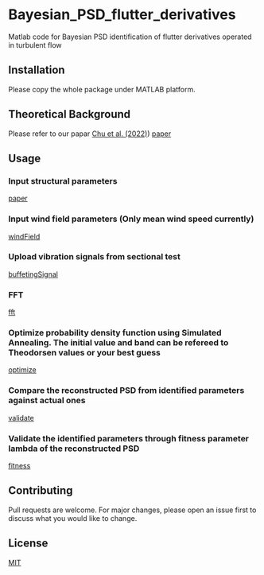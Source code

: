 # Bayesian_PSD_flutter_derivatives
Matlab code for Bayesian PSD identification of flutter derivatives operated in turbulent flow

## Installation
Please copy the whole package under MATLAB platform. 

## Theoretical Background
Please refer to our papar [Chu et al. (2022)](https://doi.org/10.1016/j.ymssp.2021.108782))
[paper](cuiwei0322.github.com/cuiwei0322/Bayesian_PSD_flutter_derivatives/readmeFigures/paper.bmp)

## Usage

### Input structural parameters
[paper](cuiwei0322.github.com/cuiwei0322/Bayesian_PSD_flutter_derivatives/readmeFigures/structure.bmp)

### Input wind field parameters (Only mean wind speed currently)
[windField](cuiwei0322.github.com/cuiwei0322/Bayesian_PSD_flutter_derivatives/readmeFigures/windField.bmp)

### Upload vibration signals from sectional test
[buffetingSignal](cuiwei0322.github.com/cuiwei0322/Bayesian_PSD_flutter_derivatives/readmeFigures/buffetingSignal.bmp)

### FFT
[fft](cuiwei0322.github.com/cuiwei0322/Bayesian_PSD_flutter_derivatives/readmeFigures/fft.bmp)


### Optimize probability density function using Simulated Annealing. The initial value and band can be refereed to Theodorsen values or your best guess
[optimize](cuiwei0322.github.com/cuiwei0322/Bayesian_PSD_flutter_derivatives/readmeFigures/optimize.bmp)


### Compare the reconstructed PSD from identified parameters against actual ones
[validate](cuiwei0322.github.com/cuiwei0322/Bayesian_PSD_flutter_derivatives/readmeFigures/validate.bmp)

### Validate the identified parameters through fitness parameter lambda of the reconstructed PSD
[fitness](cuiwei0322.github.com/cuiwei0322/Bayesian_PSD_flutter_derivatives/readmeFigures/fitness.bmp)

## Contributing
Pull requests are welcome. For major changes, please open an issue first to discuss what you would like to change.


## License
[MIT](https://choosealicense.com/licenses/mit/)
